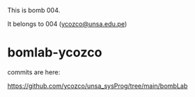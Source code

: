 This is bomb 004.

It belongs to 004 (ycozco@unsa.edu.pe)
# bomlab-ycozco
commits are here: 

https://github.com/ycozco/unsa_sysProg/tree/main/bombLab 
